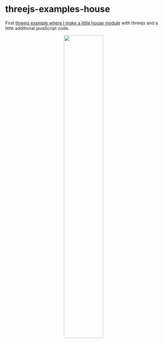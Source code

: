 # threejs-examples-house

First [threejs example where I make a little house module](https://dustinpfister.github.io/2021/04/23/threejs-examples-house/) with threejs and a little additional javaScript code.

<div align="center">
      <a href="https://www.youtube.com/watch?v=Hor4TTLhIvo">
         <img src="https://img.youtube.com/vi/Hor4TTLhIvo/0.jpg" style="width:50%;">
      </a>
</div>
